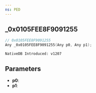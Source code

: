 ```yaml
---
ns: PED
---
```

## _0x0105FEE8F9091255

```c
// 0x0105FEE8F9091255
Any _0x0105FEE8F9091255(Any p0, Any p1);
```

```
NativeDB Introduced: v1207
```

## Parameters
* **p0**:
* **p1**:
